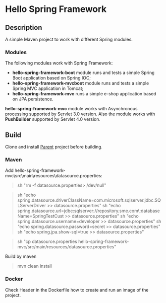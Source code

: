 # Hello Spring Framework


## Description
A simple Maven project to work with different Spring modules.


### Modules

The following modules work with Spring Framework:
- **hello-spring-framework-boot** module runs and tests a simple Spring Boot application based on Spring IOC;
- **hello-spring-framework-mvcboot** module runs and tests a simple Spring MVC application in Tomcat;
- **hello-spring-framework-mvc** runs a simple e-shop application based on JPA persistence.

**hello-spring-framework-mvc** module works with Asynchronous processing supported by Servlet 3.0 version.
Also the module works with **PushBuilder** supported by Servlet 4.0 version.

## Build

Clone and install <a href="https://github.com/StepanMelnik/Parent.git">Parent</a> project before building.

### Maven

Add hello-spring-framework-mvc\src\main\resources\datasource.properties:

> sh "rm -f datasource.properties> /dev/null"

> sh "echo spring.datasource.driverClassName=com.microsoft.sqlserver.jdbc.SQLServerDriver >> datasource.properties"
> sh "echo spring.datasource.url=jdbc:sqlserver://repository.sme.com\\;databaseName=SpringTestCust >> datasource.properties"
> sh "echo spring.datasource.username=developer >> datasource.properties"
> sh "echo spring.datasource.password=secret >> datasource.properties"
> sh "echo spring.jpa.show-sql=true >> datasource.properties"

> sh "cp datasource.properties hello-spring-framework-mvc/src/main/resources/datasource.properties"

Build by maven

> mvn clean install

### Docker
Check Header in the Dockerfile how to create and run an image of the project.

